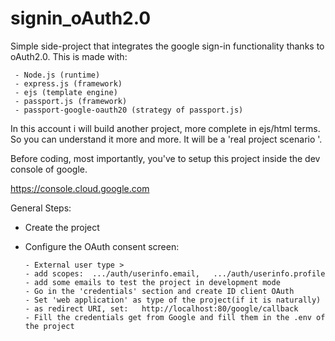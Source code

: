 # signin_oAuth2.0
Simple side-project that integrates the google sign-in functionality thanks to oAuth2.0. This is made with:
     
     - Node.js (runtime)
     - express.js (framework)
     - ejs (template engine)
     - passport.js (framework)
     - passport-google-oauth20 (strategy of passport.js)
     
In this account i will build another project, more complete in ejs/html terms. So you can understand it more and more. It will be a 'real project scenario '.


Before coding, most importantly, you've to setup this project inside the dev console of google.

https://console.cloud.google.com

General Steps:
- Create the project
- Configure the OAuth consent screen:

      - External user type >
      - add scopes:  .../auth/userinfo.email, 	.../auth/userinfo.profile
      - add some emails to test the project in development mode
      - Go in the 'credentials' section and create ID client OAuth
      - Set 'web application' as type of the project(if it is naturally)
      - as redirect URI, set:   http://localhost:80/google/callback
      - Fill the credentials get from Google and fill them in the .env of the project
     

